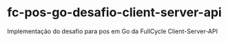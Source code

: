 # fc-pos-go-desafio-client-server-api
Implementação do desafio para pos em Go da FullCycle Client-Server-API
